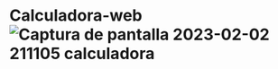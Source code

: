 # Calculadora-web![Captura de pantalla 2023-02-02 211105 calculadora](https://user-images.githubusercontent.com/102930928/216491229-31deb02d-a3f9-4924-bef4-4f8b8a0c33aa.png)
